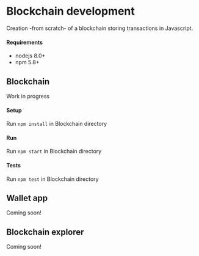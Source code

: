 # Blockchain development

Creation -from scratch- of a blockchain storing transactions in Javascript.

#### Requirements

* nodejs 8.0+
* npm 5.8+

## Blockchain

Work in progress

#### Setup

Run `npm install` in Blockchain directory

#### Run

Run `npm start` in Blockchain directory

#### Tests

Run `npm test` in Blockchain directory

## Wallet app

Coming soon!

## Blockchain explorer

Coming soon!
